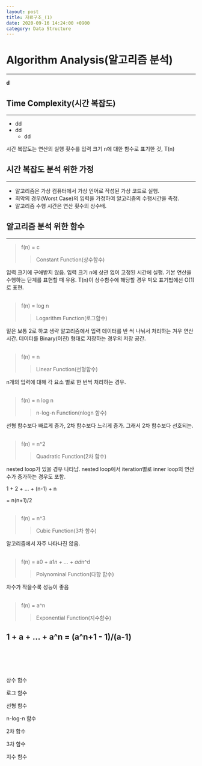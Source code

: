 ```yaml
---
layout: post
title: 자료구조_(1)
date: 2020-09-16 14:24:00 +0900
category: Data Structure
---
```


# Algorithm Analysis(알고리즘 분석)
---
**d**
## Time Complexity(시간 복잡도)
---
- dd
- dd
    - dd


시간 복잡도는 연산의 실행 횟수를 입력 크기 n에 대한 함수로 표기한 것, T(n)




## 시간 복잡도 분석 위한 가정
---

- 알고리즘은 가상 컴퓨터에서 가상 언어로 작성된 가상 코드로 실행.
- 최악의 경우(Worst Case)의 입력을 가정하여 알고리즘의 수행시간을 측정.
- 알고리즘 수행 시간은 연산 횟수의 상수배.




## 알고리즘 분석 위한 함수

---

> f(n) = c
>> Constant Function(상수함수)

입력 크기에 구애받지 않음. 입력 크기 n에 상관 없이 고정된 시간에 실행. 기본 연산을 수행하는 단계를 표현할 때 유용. T(n)이 상수함수에 해당할 경우 빅오 표기법에선 O(1)로 표현.
<br/><br/>

> f(n) = log n
>> Logarithm Function(로그함수)

밑은 보통 2로 하고 생략
알고리즘에서 입력 데이터를 반 씩 나눠서 처리하는 겨우 연산 시간. 데이터를 Binary(이진) 형태로 저장하는 경우의 저장 공간.
<br/><br/>

> f(n) = n
>> Linear Function(선형함수)

n개의 입력에 대해 각 요소 별로 한 번씩 처리하는 경우.
<br/><br/>

> f(n) = n log n
>> n-log-n Function(nlogn 함수)

선형 함수보다 빠르게 증가, 2차 함수보다 느리게 증가. 그래서 2차 함수보다 선호되는.
<br/><br/>

> f(n) = n^2
>> Quadratic Function(2차 함수)

nested loop가 있을 경우 나타남. nested loop에서 iteration별로 inner loop의 연산 수가 증가하는 경우도 포함.

1 + 2 + ... + (n-1) + n

= n(n+1)/2
<br/><br/>

> f(n) = n^3
>> Cubic Function(3차 함수)

알고리즘에서 자주 나타나진 않음.
<br/><br/>

> f(n) = a0 + a1*n + ... + ad*n^d
>> Polynominal Function(다항 함수)

차수가 작을수록 성능이 좋음
<br/><br/>

> f(n) = a^n
>> Exponential Function(지수함수)

1 + a + ... + a^n = (a^n+1 - 1)/(a-1)
<br/><br/><br/><br/>
---

상수 함수

로그 함수

선형 함수

n-log-n 함수

2차 함수

3차 함수

지수 함수